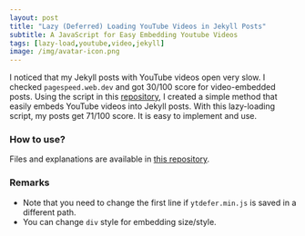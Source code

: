 ```yaml
---
layout: post
title: "Lazy (Deferred) Loading YouTube Videos in Jekyll Posts"
subtitle: A JavaScript for Easy Embedding Youtube Videos 
tags: [lazy-load,youtube,video,jekyll]
image: /img/avatar-icon.png
---
```


I noticed that my Jekyll posts with YouTube videos open very slow. I checked `pagespeed.web.dev` and got 30/100 score for video-embedded posts. Using the script in this [repository](https://github.com/groupboard/ytdefer), I created a simple method that easily embeds YouTube videos into Jekyll posts. With this lazy-loading script, my posts get 71/100 score. It is easy to implement and use. 

### How to use?

Files and explanations are available in [this repository](https://github.com/alfurka/jekyll-embed-youtube-lazy-load). 

### Remarks 
- Note that you need to change the first line if `ytdefer.min.js` is saved in a different path.
- You can change `div` style for embedding size/style.
